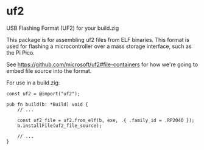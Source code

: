 # uf2

USB Flashing Format (UF2) for your build.zig

This package is for assembling uf2 files from ELF binaries. This format is used for flashing a microcontroller over a mass storage interface, such as the Pi Pico.

See https://github.com/microsoft/uf2#file-containers for how we're going to embed file source into the format.

For use in a build.zig:

```zig
const uf2 = @import("uf2");

pub fn build(b: *Build) void {
    // ...

    const uf2_file = uf2.from_elf(b, exe, .{ .family_id = .RP2040 });
    b.installFile(uf2_file_source);

    // ...
}
```
